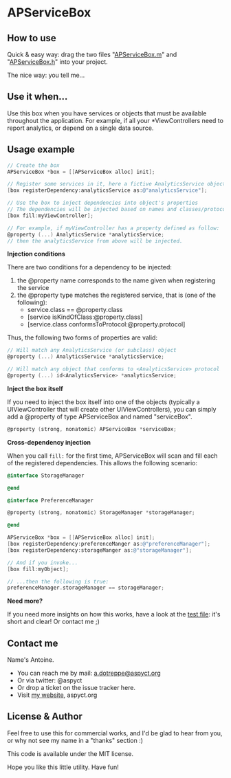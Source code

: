 APServiceBox
============

How to use
----------

Quick & easy way: drag the two files "[APServiceBox.m](https://github.com/aspyct/APServiceBox/blob/master/APServiceBox/APServiceBox.m)" and "[APServiceBox.h](https://github.com/aspyct/APServiceBox/blob/master/APServiceBox/APServiceBox.h)" into your project.

The nice way: you tell me...

Use it when...
--------------

Use this box when you have services or objects that must be available throughout the application.
For example, if all your *ViewControllers need to report analytics, or depend on a single data source.

Usage example
-------------

```objective-c
// Create the box
APServiceBox *box = [[APServiceBox alloc] init];

// Register some services in it, here a fictive AnalyticsService object
[box registerDependency:analyticsService as:@"analyticsService"];

// Use the box to inject dependencies into object's properties
// The dependencies will be injected based on names and classes/protocols
[box fill:myViewController];

// For example, if myViewController has a property defined as follow:
@property (...) AnalyticsService *analyticsService;
// then the analyticsService from above will be injected.
```

**Injection conditions**

There are two conditions for a dependency to be injected:

1.  the @property name corresponds to the name given when registering the service
2.  the @property type matches the registered service, that is (one of the following):
    -   service.class == @property.class
    -   [service isKindOfClass:@property.class]
    -   [service.class conformsToProtocol:@property.protocol]
    
Thus, the following two forms of properties are valid:
```objective-c
// Will match any AnalyticsService (or subclass) object
@property (...) AnalyticsService *analyticsService;

// Will match any object that conforms to <AnalyticsService> protocol
@property (...) id<AnalyticsService> *analyticsService;
```

**Inject the box itself**

If you need to inject the box itself into one of the objects (typically a UIViewController that will create other UIViewControllers), you can simply add a @property of type APServiceBox and named "serviceBox".

```objective-c
@property (strong, nonatomic) APServiceBox *serviceBox;
```

**Cross-dependency injection**

When you call `fill:` for the first time, APServiceBox will scan and fill each of the registered dependencies. This allows the following scenario:

```objective-c StorageManager
@interface StorageManager

@end
```

```objective-c PreferenceManager
@interface PreferenceManager

@property (strong, nonatomic) StorageManager *storageManager;

@end
```

```objective-c Usage example
APServiceBox *box = [[APServiceBox alloc] init];
[box registerDependency:preferenceManger as:@"preferenceManager"];
[box registerDependency:storageManger as:@"storageManager"];

// And if you invoke...
[box fill:myObject];

// ...then the following is true:
preferenceManager.storageManager == storageManager;
```

**Need more?**

If you need more insights on how this works, have a look at the [test file](https://github.com/aspyct/APServiceBox/blob/master/APServiceBoxTests/TestCases/APServiceBoxTest.m): it's short and clear!
Or contact me ;)

Contact me
----------

Name's Antoine.
-   You can reach me by mail: a.dotreppe@aspyct.org
-   Or via twitter: @aspyct
-   Or drop a ticket on the issue tracker here.
-   Visit [my website](http://www.aspyct.org), aspyct.org

License & Author
----------------

Feel free to use this for commercial works, and I'd be glad to hear from you, or why not see my name in a "thanks" section :)


This code is available under the MIT license.

Hope you like this little utility. Have fun!


